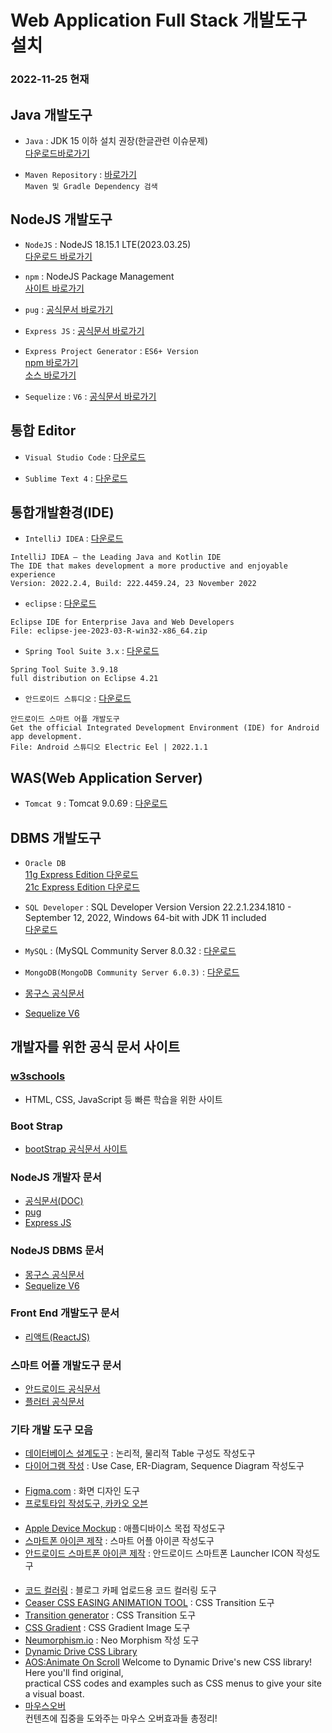 # Web Application Full Stack 개발도구 설치

### 2022-11-25 현재

## Java 개발도구

- `Java` : JDK 15 이하 설치 권장(한글관련 이슈문제)  
  [다운로드바로가기](https://www.oracle.com/java/technologies/downloads/archive/)

- `Maven Repository` : [바로가기](https://mvnrepository.com/)  
  `Maven 및 Gradle Dependency 검색`

## NodeJS 개발도구

- `NodeJS` : NodeJS 18.15.1 LTE(2023.03.25)  
  [다운로드 바로가기](https://nodejs.org/en/)

- `npm` : NodeJS Package Management  
  [사이트 바로가기](https://www.npmjs.com)

- `pug` : [공식문서 바로가기](https://pugjs.org)

- `Express JS` : [공식문서 바로가기](https://expressjs.com/)

- `Express Project Generator` : `ES6+ Version`  
  [npm 바로가기](https://www.npmjs.com/package/express-21c)  
  [소스 바로가기](https://github.com/callor/express-21c)

- `Sequelize` : `V6` : [공식문서 바로가기](https://sequelize.org/)

## 통합 Editor

- `Visual Studio Code` : [다운로드](https://code.visualstudio.com/download)

- `Sublime Text 4` : [다운로드](https://www.sublimetext.com/download)

## 통합개발환경(IDE)

- `IntelliJ IDEA` : [다운로드](https://www.jetbrains.com/idea/)

```
IntelliJ IDEA – the Leading Java and Kotlin IDE
The IDE that makes development a more productive and enjoyable experience
Version: 2022.2.4, Build: 222.4459.24, 23 November 2022
```

- `eclipse` : [다운로드](https://www.eclipse.org/downloads/packages/)

```
Eclipse IDE for Enterprise Java and Web Developers
File: eclipse-jee-2023-03-R-win32-x86_64.zip
```

- `Spring Tool Suite 3.x` : [다운로드](https://github.com/spring-projects/toolsuite-distribution/wiki/Spring-Tool-Suite-3)

```
Spring Tool Suite 3.9.18
full distribution on Eclipse 4.21
```

- `안드로이드 스튜디오` : [다운로드](https://developer.android.com/studio)

```
안드로이드 스마트 어플 개발도구
Get the official Integrated Development Environment (IDE) for Android app development.
File: Android 스튜디오 Electric Eel | 2022.1.1
```

## WAS(Web Application Server)

- `Tomcat 9` : Tomcat 9.0.69 : [다운로드](https://tomcat.apache.org/download-90.cgi)

## DBMS 개발도구

- `Oracle DB`  
  [11g Express Edition 다운로드](https://www.oracle.com/database/technologies/xe-prior-release-downloads.html)  
  [21c Express Edition 다운로드](https://www.oracle.com/database/technologies/xe-downloads.html)

- `SQL Developer` : SQL Developer Version 
Version 22.2.1.234.1810 - September 12, 2022, Windows 64-bit with JDK 11 included  
  [다운로드](https://www.oracle.com/tools/downloads/sqldev-downloads.html)

- `MySQL` : (MySQL Community Server 8.0.32 : [다운로드](https://dev.mysql.com/downloads/mysql)

- `MongoDB(MongoDB Community Server 6.0.3)` : [다운로드](https://www.mongodb.com/try/download/community)

- [몽구스 공식문서](https://mongoosejs.com/)
- [Sequelize V6](https://sequelize.org/)

## 개발자를 위한 공식 문서 사이트

### [w3schools](https://www.w3schools.com/)

- HTML, CSS, JavaScript 등 빠른 학습을 위한 사이트

### Boot Strap

- [bootStrap 공식문서 사이트](https://getbootstrap.com/)

### NodeJS 개발자 문서

- [공식문서(DOC)](https://nodejs.org/dist/latest-v18.x/docs/api/)
- [pug](https://pugjs.org)
- [Express JS](https://expressjs.com/)

### NodeJS DBMS 문서

- [몽구스 공식문서](https://mongoosejs.com/)
- [Sequelize V6](https://sequelize.org/)

### Front End 개발도구 문서

- [리액트(ReactJS)](https://react.dev/)

### 스마트 어플 개발도구 문서

- [안드로이드 공식문서](https://developer.android.com/)
- [플러터 공식문서](https://flutter.dev)

### 기타 개발 도구 모음

- [데이터베이스 설계도구](https://www.erdcloud.com/) : 논리적, 물리적 Table 구성도 작성도구
- [다이어그램 작성](https://app.diagrams.net/) : Use Case, ER-Diagram, Sequence Diagram 작성도구
#### 
- [Figma.com](https://www.figma.com) : 화면 디자인 도구
- [프로토타입 작성도구, 카카오 오븐](https://ovenapp.io/)
#### 
- [Apple Device Mockup](https://studio.mockmagic.com/) : 애플디바이스 목접 작성도구
- [스마트폰 아이콘 제작](https://icon.kitchen) : 스마트 어플 아이콘 작성도구
- [안드로이드 스마트폰 아이콘 제작](https://romannurik.github.io/AndroidAssetStudio/icons-launcher.html) : 안드로이드 스마트폰 Launcher ICON 작성도구

#### 
- [코드 컬러링](https://colorscripter.com/) : 블로그 카페 업로드용 코드 컬러링 도구
- [Ceaser CSS EASING ANIMATION TOOL](https://matthewlein.com/tools/ceaser) : CSS Transition 도구
- [Transition generator](https://makingcss.com/transition) : CSS Transition 도구
- [CSS Gradient](https://cssgradient.io/) : CSS Gradient Image 도구
- [Neumorphism.io](https://neumorphism.io/#e0e0e0) : Neo Morphism 작성 도구
- [Dynamic Drive CSS Library](http://www.dynamicdrive.com/style/)
- [AOS:Animate On Scroll](Libraryhttps://michalsnik.github.io/aos/)
  Welcome to Dynamic Drive's new CSS library! Here you'll find original,  
  practical CSS codes and examples such as CSS menus to give your site a visual boast.
- [마우스오버](http://rwdb.kr/mouseoverinteraction/)  
  컨텐츠에 집중을 도와주는 마우스 오버효과들 총정리!

